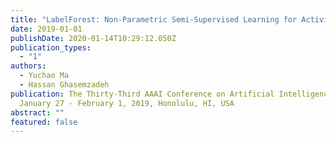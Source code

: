 ```yaml
---
title: "LabelForest: Non-Parametric Semi-Supervised Learning for Activity Recognition"
date: 2019-01-01
publishDate: 2020-01-14T10:29:12.050Z
publication_types:
  - "1"
authors:
  - Yuchao Ma
  - Hassan Ghasemzadeh
publication: The Thirty-Third AAAI Conference on Artificial Intelligence (AAAI),
  January 27 - February 1, 2019, Honolulu, HI, USA
abstract: ""
featured: false
---
```

